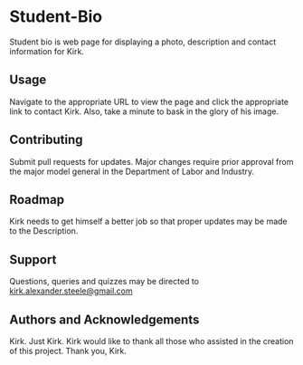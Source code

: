 # Student-Bio

Student bio is web page for displaying a photo, description and contact information for Kirk.

## Usage

Navigate to the appropriate URL to view the page and click the appropriate link to contact Kirk.  Also, take a minute to bask in the glory of his image.

## Contributing

Submit pull requests for updates.  Major changes require prior approval from the major model general in the Department of Labor and Industry.

## Roadmap

Kirk needs to get himself a better job so that proper updates may be made to the Description.

## Support

Questions, queries and quizzes may be directed to kirk.alexander.steele@gmail.com

## Authors and Acknowledgements

Kirk.  Just Kirk.  Kirk would like to thank all those who assisted in the creation of this project.  Thank you, Kirk.
